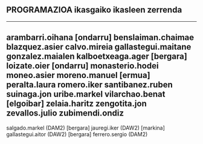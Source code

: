 ## PROGRAMAZIOA ikasgaiko ikasleen zerrenda
-------------------------------------------
arambarri.oihana [ondarru]
benslaiman.chaimae
blazquez.asier
calvo.mireia
gallastegui.maitane
gonzalez.maialen
kalboetxeaga.ager [bergara]
loizate.oier [ondarru]
monasterio.hodei
moneo.asier
moreno.manuel [ermua]
peralta.laura
romero.iker
santibanez.ruben 
suinaga.jon
uribe.markel
vilarchao.benat [elgoibar]
zelaia.haritz
zengotita.jon
zevallos.julio 
zubimendi.ondiz
---------
salgado.markel (DAM2) [bergara]
jauregi.iker (DAW2) [markina]
gallastegui.aitor (DAW2) [bergara]
ferrero.sergio (DAM2)
